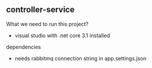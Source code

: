 ## controller-service

What we need to run this project?
- visual studio with .net core 3.1 installed

dependencies
- needs rabbitmq connection string in app.settings.json
